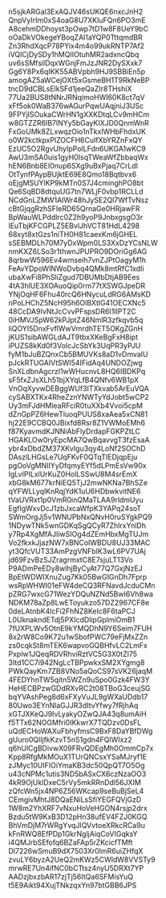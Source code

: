 n5sjkARGal3ExAQJV46sUKQE6nxcJnH2
QnpVyIrIm0xS4oaG8U7XKluFQn6PO3mE
A8cehmDDhoyst3pOwp7tD1w8F8UeY9bC
oOaDkVOkegeYBoqZAl1aYQP0TttqmdBR
Zn3RhdXqcP78PYix4m4o99ukRNTP7Af2
iVQICjDySDy1hMQIIOtuhMR2adxncQbq
uv6sSMfsilDqxWGnjFmJzJNR2DySXxk7
Gg6Y8Px6qIKK55ABVpbh9HJ9SBBiEn5p
amogAZ5aWCejOXt5xGsmeBH1T9RkNeBP
tncD9dCBLsElkSFd1jeeQaZIr8THshiX
77Ua2BUS8tNNrJRNqimoHWI60K8ct7qV
xFf5ok0WaB376wAGurPqwUAqjniJ3USc
9FPYjlSOukaCWrHN1gXXKDtqLCv9mHCm
w8GTZZR6lB7INYy5bGayKIXJD0QnmWnR
FxGoUMk8ZLxwqzOio1nTkxlWHbFhdxUK
o0W2kctkpxPlZOCFH6CulfXbYRZnFxQY
EzUC5O2RgvUhyIpPolLFdn6UKGA1wKC9
AwU3mSA0uis1gyH0IsqTWeaWfZbbaqWx
hEN6Bnb8EI0nup6SXg9uBxPjaq7CrLdl
OtTynfPAypBUjktE69E8Qmo18Bqtbvx6
oEjgMSUYlKP9kMTn0S7J4cminghPO8bt
Qe6SqBD8dtquUG7tn7WLjF0vbp1RCLLd
NCdGnLZMW1AIWr48hJySE2Ql7WfTvNsz
cBtGjqgRzhSFIeRD65QrnaGe0HRjawFR
BpWauWLPddlrc0Z2h9yoP9JnbxgsgO3r
lEuTbjKFCGPLZ5EBvlJhVCT81HdL4298
68xyt8xtGzs1niTH0H81caexKm6jGHEL
sSEBMDLh70M7yDxWpm0LS3XxDzYCsNLW
nmKXZ6LSo3r1thwnJPUPRO9DOriGg6AG
8qrbwW596Ev4wmseih7vnZJPtOagyM1h
FeAvYDpoWlNWoDvbq4QMk8mtRfC1xdIi
ubaXwFi8PhSliZgud7DBUMbDtjAB9Ees
4tA3hlUE3XOAuoQip0rm77tXSWGJpeDR
YNjOqHF6Fhu40rcQ6HNycuLdRG6AMsKD
nPoLHChZ5NcH95h6OlBXtlG41OECXNc5
48CcDA9IvNtJcCvvPFspsDR6I1IlPT2C
0iHMVJSpW62kPJptZ46NmlR3zfkqvb5q
liQOYI5DnxFvflWwVmrdhTET5OKgZGnH
jKUS1sibAWGLdAJT9tbxXKeBgFxH8ipt
iPUZS8kKd0f3VoIcJcSbYk3UqPR3yPJU
fyM1bJuBZQnxCb5BMUVKs8aD1vDmvaIU
pJckRTUGAIVtSWI54IFidAq4UNDOZjwg
SnXLdbnAgcrzI1wWHucnvL8HQ6IBDKPq
sF5fxZJsXLh51bjXYqLfB4QNfv6WB1pX
VnOqXyvwDEBggWUf3ITXkvab5ArEuVQA
cySABXTKx4RheZznYNWTyYdJobt5wCP2
Uy3mFJdHMleaRFciR0tuXXb4Vvoi5cpM
dZnGpPZ6HewTluoqPUUS8xaAea5xCN81
hj22E9CCBQ0JBixfd8Rsr8Z1VWMoEMh6
f87KyavmdKJNNiAbFlyDrdapFGKPZtLC
HGAKLOw0ryEpcMA7QwBqavvgT3fzEsaA
ybr4xDbdZM37XKvIgu3qy4LoNf2SOChD
DAszlLHGsLe7UqFKvF0QTqTIEDjqpEju
pgOoVgMNIIYyDfqmyEYf5dLPmEsVw90x
IgLvIPILxlUrKuZ0HolLSSwU8M4srEmX
xbG8kM677krNiEQ5TjJ2mwNKNa7BhSZe
qYFWLLyqlKnRqjYdK1uU6HDbwkvitNE6
tVaUVRxt1p0VmR0inQMaTLAA9rldmUyu
EgfIgWxvDcJ1zbJxcaWfpK3YAPq24soT
SWmOrgJj5v1WNUPbNxQNvH0ruSYgkPQ9
1NDywTNk5wnGDKqSgQCyR7ZhlrxYnlDh
y7Rp4XgMfAJIiwSIOg4dZEmHbxMgTUJm
Vo2fkxkJjazNW7xBNCoIWBDU8UJ33MAC
yt3QfcVUT33AmPzgVNFbIK3wL6PV7UAj
jd69FzvBzSJZragrmxtC8E7sjuLT13Vo
P9ADmPeEDy8wlhjByCyAt77Q7GxjNzEJ
BpEtWDWIXnuZug7Kk05BwGIGnDh7Fprp
wsRpWHWI01eFW4deCQ3RFNavdJcduCMn
pZRG7wxcG71WezYDQuNZNd5BwI6Vh8wa
NDKM78aZp8LwEToyukzo57DZ2967CF8e
0deLAtnbK4lcFi2FhNZ8KeIc8F6taPCJ
L0UknakndETdj5PXIcdDlipGplmiOmB1
7fUXPLWv5OtnE9kYMQDhN9Y6Seim7FUH
8x2rW8Co9K72u1wSbofPWC79eFjMxZZn
zs0cqkSt8mTEK6wapvoGQBHfvLC2LmFx
Pxplw1JQeqRDVRhviRztVC5G3X0tZl75
3Itd1CC7i942NgLcTBPpwkxSM2XYgmg8
PWkQayKm7ZB8VNo5aQoCS97sVK26jaqM
4FEDYhnTW5qitn5WZn9uSpo0Gzk4FW3Y
HeHECBPzwGDdRXvRC2t08TBoG3ceujSG
bqYVAshPeg8d6xFXyVuJL9gWXaUDdb17
80Uwo3EYnNlaGJJR3dItvYfwy7fRjhAq
xGTJXKeQJ9IvLyakyOZwQJA43q8umAiH
f5TTx62NOGMfri0IKkwrX7TQDzv0DsFL
uQdECHoWAXuFbhyfmsC9BxF8DaYBfDWg
gUuro0QlljfkKzvT5nS1gdn4FQlWIxz2
q6hUlCgBDivwX09FRvQDEgMh0OmmCp7x
Kpp8RfgMkMOuX1TUrQNCsxYSaMJryf1E
zJMyc10UIFIOiYmaKB3dc50QpQT7O5Og
u43cNPMc1utis3ND5bASxCX6czNzaOO3
4kR9OjUklDxeC5rVy5mkRRnDdl56JXIM
zQfcWn5jx4NP6Z56WKcap9seBuBjSeL4
CEmgivMhtJ8DQaENiLsSfiYEGFQVjGzD
1W8m2YhXRF7vNxuHoVeHGON4rsjp2drx
Bzdu5tW9KxB3D12pHn38ufEV4FZJ0KGQ
BhVmDjM7rWRgYvqJIQVvtoeXRkcRCa9u
kFnRWQ8EfPDp1GkrNgljAiqCoVIGqksY
i4QMJrbSEfofq6BZaFAp5rZKcicfTMft
Dl7226wSmuB9dX7503Xr0ImR6uiZHfqX
zvuLY6byzA2UeQ2mKWz5CWIdW8VVSTy9
mrwRE7Un4ifNC0bCTtsz4nyU5DRXt7YP
AADzjbxzbAR17zjTj56ItQa6SFMisYuQ
t5E9Aikt94XujTNkzqxYn97btGBB6JPS
